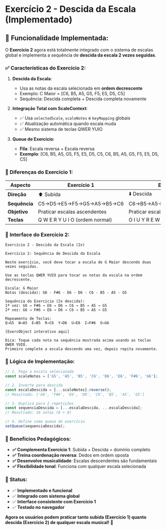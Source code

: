# Exercício 2 - Descida da Escala (Implementado)

## 🎵 **Funcionalidade Implementada:**

O **Exercício 2** agora está totalmente integrado com o sistema de escalas global e implementa a sequência de **descida da escala 2 vezes seguidas**.

### ✅ **Características do Exercício 2:**

1. **Descida da Escala**:
   - Usa as notas da escala selecionada em **ordem decrescente**
   - Exemplo: C Maior = [C6, B5, A5, G5, F5, E5, D5, C5]
   - Sequência: Descida completa + Descida completa novamente

2. **Integração Total com ScaleContext**:
   - ✅ Usa `selectedScale`, `scaleNotes` e `keyMapping` globais
   - ✅ Atualização automática quando escala muda
   - ✅ Mesmo sistema de teclas QWER YUIO

3. **Queue de Exercício**:
   - **Fila**: Escala reversa + Escala reversa
   - **Exemplo**: [C6, B5, A5, G5, F5, E5, D5, C5, C6, B5, A5, G5, F5, E5, D5, C5]

### 🎹 **Diferenças do Exercício 1:**

| Aspecto | Exercício 1 | Exercício 2 |
|---------|-------------|-------------|
| **Direção** | ⬆️ Subida | ⬇️ Descida |
| **Sequência** | C5→D5→E5→F5→G5→A5→B5→C6 | C6→B5→A5→G5→F5→E5→D5→C5 |
| **Objetivo** | Praticar escalas ascendentes | Praticar escalas descendentes |
| **Teclas** | Q W E R Y U I O (ordem normal) | O I U Y R E W Q (ordem reversa) |

### 📱 **Interface do Exercício 2:**

```
Exercício 2 - Descida da Escala (2x)

Exercício 2: Sequência de Descida da Escala

Neste exercício, você deve tocar a escala de G Maior descendo duas vezes seguidas.

Use as teclas QWER YUIO para tocar as notas da escala na ordem decrescente.

Escala: G Maior
Notas (descida): G6 - F#6 - E6 - D6 - C6 - B5 - A5 - G5

Sequência do Exercício (2x descida):
1ª vez: G6 → F#6 → E6 → D6 → C6 → B5 → A5 → G5
2ª vez: G6 → F#6 → E6 → D6 → C6 → B5 → A5 → G5

Mapeamento de Teclas:
Q→G5  W→A5  E→B5  R→C6  Y→D6  U→E6  I→F#6  O→G6

[ExercObject interativo aqui]

Dica: Toque cada nota na sequência mostrada acima usando as teclas QWER YUIO.
Primeiro complete a escala descendo uma vez, depois repita novamente.
```

### 🔄 **Lógica de Implementação:**

```javascript
// 1. Pega a escala selecionada
const scaleNotes = ['G5', 'A5', 'B5', 'C6', 'D6', 'E6', 'F#6', 'G6'];

// 2. Inverte para descida
const escalaDescida = [...scaleNotes].reverse();
// Resultado: ['G6', 'F#6', 'E6', 'D6', 'C6', 'B5', 'A5', 'G5']

// 3. Duplica para 2 repetições
const sequenciaDescida = [...escalaDescida, ...escalaDescida];
// Resultado: 16 notas (8 + 8)

// 4. Define como queue do exercício
setQueue(sequenciaDescida);
```

### 🎯 **Benefícios Pedagógicos:**

- **✅ Complementa Exercício 1**: Subida + Descida = domínio completo
- **✅ Treina coordenação reversa**: Dedos em ordem oposta
- **✅ Desenvolve musicalidade**: Escalas descendentes são fundamentais
- **✅ Flexibilidade tonal**: Funciona com qualquer escala selecionada

### 🚀 **Status:**

- ✅ **Implementado e funcional**
- ✅ **Integrado com sistema global**
- ✅ **Interface consistente com Exercício 1**
- ✅ **Testado no navegador**

**Agora os usuários podem praticar tanto subida (Exercício 1) quanto descida (Exercício 2) de qualquer escala musical!** 🎼